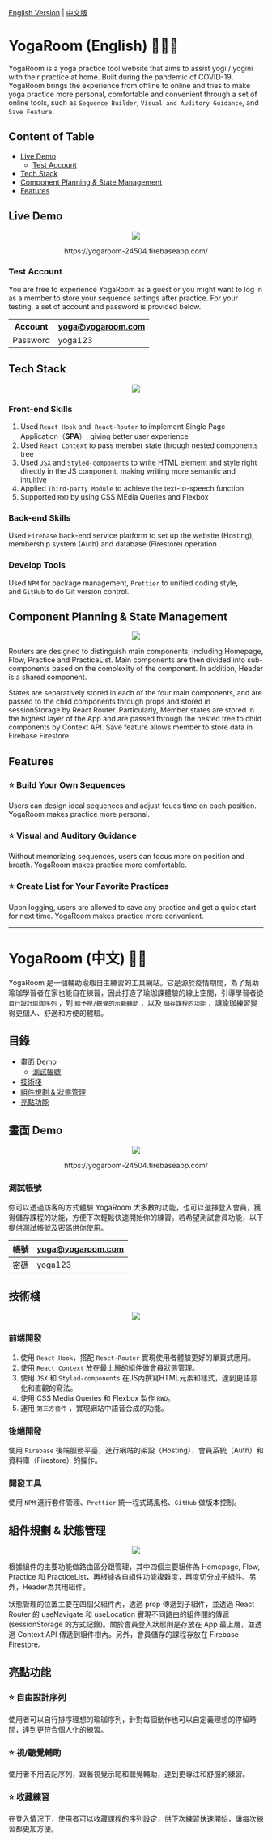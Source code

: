 [English Version](#yogaroom-english-%EF%B8%8F) | [中文版](#yogaroom-中文-%EF%B8%8F)

# YogaRoom (English) 🧘🏻‍♀️

YogaRoom is a yoga practice tool website that aims to assist yogi / yogini with their practice at home. Built during the pandemic of COVID-19, YogaRoom brings the experience from offline to online and tries to make yoga practice more personal, comfortable and convenient through a set of online tools, such as `Sequence Builder`, `Visual and Auditory Guidance`, and `Save Feature`.



## Content of Table

  * [Live Demo](#live-demo)
    + [Test Account](#test-account)
  * [Tech Stack](#tech-stack)
  * [Component Planning & State Management](#component-planning--state-management)
  * [Features](#features)


## Live Demo
<p align="center">
 <img src="https://i.imgur.com/KqA9QQD.gif">
</p>
<p align="center" src="https://yogaroom-24504.firebaseapp.com/">
 https://yogaroom-24504.firebaseapp.com/
</p>

### Test Account

You are free to experience YogaRoom as a guest or you might want to log in as a member to store your sequence settings after practice. For your testing, a set of account and password is provided below.


| Account | yoga@yogaroom.com |
| --- | --- |
| Password | yoga123 |



## Tech Stack

<p align="center">
 <img src="https://i.imgur.com/h8cjJaL.png">
</p>

### Front-end Skills
1. Used `React Hook` and  `React-Router` to implement Single Page Application（**SPA**）, giving better user experience
2. Used `React Context` to pass member state through nested components tree
3. Used `JSX` and `Styled-components` to write HTML element and style right directly in the JS component, making writing more semantic and intuitive
4. Applied `Third-party Module` to achieve the text-to-speech function
5. Supported `RWD` by using CSS MEdia Queries and Flexbox

### Back-end Skills
Used `Firebase` back-end service platform to set up the website (Hosting), membership system (Auth) and database (Firestore) operation .

### Develop Tools
Used `NPM` for package management, `Prettier` to unified coding style, and `GitHub` to do Git version control.


## Component Planning & State Management
<p align="center">
 <img src="https://i.imgur.com/6lZifBN.png">
</p>

Routers are designed to distinguish main components, including Homepage, Flow, Practice and PracticeList. Main components are then divided into sub-components based on the complexity of the component. In addition, Header is a shared component.

States are separatively stored in each of the four main components, and are passed to the child components through props and stored in sessionStorage by React Router. Particularly, Member states are stored in the highest layer of the App and are passed through the nested tree to child components by Context API. Save feature allows member to store data in Firebase Firestore.



## Features

### ⭐ ****Build Your Own Sequences****

Users can design ideal sequences and adjust foucs time on each position. YogaRoom makes practice more personal.


### ⭐ ****Visual and Auditory Guidance****

Without memorizing sequences, users can focus more on position and breath. YogaRoom makes practice more comfortable.


### ⭐ ****Create List for Your Favorite Practices****

Upon logging, users are allowed to save any practice and get a quick start for next time. YogaRoom makes practice more convenient.


---


# YogaRoom (中文) 🧘‍♂️

YogaRoom 是一個輔助瑜珈自主練習的工具網站。它是源於疫情期間，為了幫助瑜珈學習者在家也能自在練習，因此打造了瑜珈課體驗的線上空間，引導學習者從 `自行設計瑜珈序列` ，到 `給予視/聽覺的示範輔助` ，以及 `儲存課程的功能` ，讓瑜珈練習變得更個人、舒適和方便的體驗。



## 目錄

  * [畫面 Demo](#畫面-demo)
    + [測試帳號](#測試帳號)
  * [技術棧](#技術棧)
  * [組件規劃 & 狀態管理](#組件規劃--狀態管理)
  * [亮點功能](#亮點功能)



## 畫面 Demo
<p align="center">
 <img src="https://i.imgur.com/KqA9QQD.gif">
</p>
<p align="center" src="https://yogaroom-24504.firebaseapp.com/">
 https://yogaroom-24504.firebaseapp.com/
</p>


### 測試帳號

你可以透過訪客的方式體驗 YogaRoom 大多數的功能，也可以選擇登入會員，獲得儲存課程的功能，方便下次輕鬆快速開始你的練習。若希望測試會員功能，以下提供測試帳號及密碼供你使用。

| 帳號 | yoga@yogaroom.com |
| --- | --- |
| 密碼 | yoga123 |



## 技術棧

<p align="center">
 <img src="https://i.imgur.com/h8cjJaL.png">
</p>

### 前端開發

1. 使用 `React Hook`，搭配 `React-Router` 實現使用者體驗更好的單頁式應用。
2. 使用 `React Context` 放在最上層的組件做會員狀態管理。
3. 使用 `JSX` 和 `Styled-components` 在JS內撰寫HTML元素和樣式，達到更語意化和直觀的寫法。
4. 使用 CSS Media Queries 和 Flexbox 製作 `RWD`。
5. 運用 `第三方套件` ，實現網站中語音合成的功能。

### 後端開發
使用 `Firebase` 後端服務平臺，進行網站的架設（Hosting）、會員系統（Auth）和資料庫（Firestore）的操作。

### 開發工具
使用 `NPM` 進行套件管理、`Prettier` 統一程式碼風格、`GitHub` 做版本控制。



## 組件規劃 & 狀態管理
<p align="center">
 <img src="https://i.imgur.com/6lZifBN.png">
</p>

根據組件的主要功能做路由區分跟管理，其中四個主要組件為 Homepage, Flow, Practice 和 PracticeList，再根據各自組件功能複雜度，再度切分成子組件。另外，Header為共用組件。

狀態管理的位置主要在四個父組件內，透過 prop 傳遞到子組件，並透過 React Router 的 useNavigate 和 useLocation 實現不同路由的組件間的傳遞 (sessionStorage 的方式記錄)。關於會員登入狀態則是存放在 App 最上層，並透過 Context API 傳遞到組件樹內。另外，會員儲存的課程存放在 Firebase Firestore。



## 亮點功能

### ⭐ ****自由設計序列****

使用者可以自行排序理想的瑜珈序列，針對每個動作也可以自定義理想的停留時間，達到更符合個人化的練習。

### ⭐ ****視/聽覺輔助****

使用者不用去記序列，跟著視覺示範和聽覺輔助，達到更專注和舒服的練習。

### ⭐ ****收藏練習****

在登入情況下，使用者可以收藏課程的序列設定，供下次練習快速開始，讓每次練習都更加方便。
